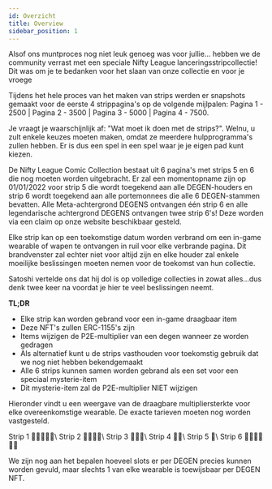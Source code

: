 ```yaml
---
id: Overzicht
title: Overview
sidebar_position: 1
---
```


Alsof ons muntproces nog niet leuk genoeg was voor jullie... hebben we de community verrast met een speciale Nifty League lanceringsstripcollectie! Dit was om je te bedanken voor het slaan van onze collectie en voor je vroege

Tijdens het hele proces van het maken van strips werden er snapshots gemaakt voor de eerste 4 strippagina's op de volgende mijlpalen: Pagina 1 - 2500 | Pagina 2 - 3500 | Pagina 3 - 5000 | Pagina 4 - 7500.

Je vraagt je waarschijnlijk af: "Wat moet ik doen met de strips?". Welnu, u zult enkele keuzes moeten maken, omdat ze meerdere hulpprogramma's zullen hebben. Er is dus een spel in een spel waar je je eigen pad kunt kiezen.

De Nifty League Comic Collection bestaat uit 6 pagina's met strips 5 en 6 die nog moeten worden uitgebracht. Er zal een momentopname zijn op 01/01/2022 voor strip 5 die wordt toegekend aan alle DEGEN-houders en strip 6 wordt toegekend aan alle portemonnees die alle 6 DEGEN-stammen bevatten. Alle Meta-achtergrond DEGENS ontvangen één strip 6 en alle legendarische achtergrond DEGENS ontvangen twee strip 6's! Deze worden via een claim op onze website beschikbaar gesteld.

Elke strip kan op een toekomstige datum worden verbrand om een in-game wearable of wapen te ontvangen in ruil voor elke verbrande pagina. Dit brandvenster zal echter niet voor altijd zijn en elke houder zal enkele moeilijke beslissingen moeten nemen voor de toekomst van hun collectie.

Satoshi vertelde ons dat hij dol is op volledige collecties in zowat alles…dus denk twee keer na voordat je hier te veel beslissingen neemt.

**TL;DR**

- Elke strip kan worden gebrand voor een in-game draagbaar item
- Deze NFT's zullen ERC-1155's zijn
- Items wijzigen de P2E-multiplier van een degen wanneer ze worden gedragen
- Als alternatief kunt u de strips vasthouden voor toekomstig gebruik dat we nog niet hebben bekendgemaakt
- Alle 6 strips kunnen samen worden gebrand als een set voor een speciaal mysterie-item
- Dit mysterie-item zal de P2E-multiplier NIET wijzigen

Hieronder vindt u een weergave van de draagbare multipliersterkte voor elke overeenkomstige wearable. De exacte tarieven moeten nog worden vastgesteld.

Strip 1 💪💪💪💪💪\ Strip 2 💪💪💪💪\ Strip 3 💪💪💪\ Strip 4 💪💪\ Strip 5 💪\ Strip 6 💪💪💪💪💪💪


We zijn nog aan het bepalen hoeveel slots er per DEGEN precies kunnen worden gevuld, maar slechts 1 van elke wearable is toewijsbaar per DEGEN NFT. 
